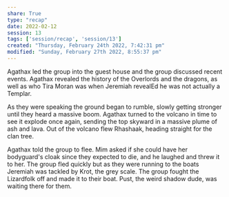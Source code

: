 ```yaml
---
share: True
type: "recap"
date: 2022-02-12
session: 13
tags: ['session/recap', 'session/13']
created: "Thursday, February 24th 2022, 7:42:31 pm"
modified: "Sunday, February 27th 2022, 8:55:37 pm"
---
```

Agathax led the group into the guest house and the group discussed recent events. Agathax revealed the history of the Overlords and the dragons, as well as who Tira Moran was when Jeremiah revealEd he was not actually a Templar.

As they were speaking the ground began to rumble, slowly getting stronger until they heard a massive boom. Agathax turned to the volcano in time to see it explode once again, sending the top skyward in a massive plume of ash and lava. Out of the volcano flew Rhashaak, heading straight for the clan tree.

Agathax told the group to flee. Mim asked if she could have her bodyguard's cloak since they expected to die, and he laughed and threw it to her. The group fled quickly but as they were running to the boats Jeremiah was tackled by Krot, the grey scale. The group fought the Lizardfolk off and made it to their boat. Pust, the weird shadow dude, was waiting there for them.